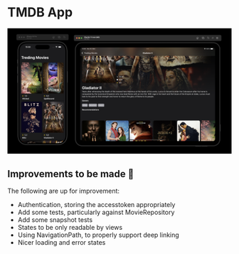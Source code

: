 # TMDB App

![The app :)](.github/app.png)

## Improvements to be made 🥹

The following are up for improvement:
- Authentication, storing the accesstoken appropriately
- Add some tests, particularly against MovieRepository
- Add some snapshot tests
- States to be only readable by views
- Using NavigationPath, to properly support deep linking
- Nicer loading and error states
